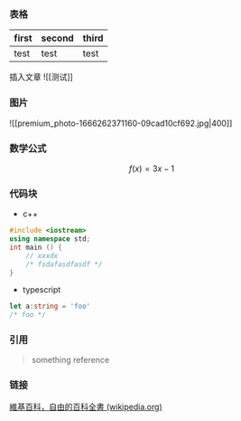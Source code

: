 ### 表格

| first | second | third |
| ----- | ------ | ----- |
| test  | test   | test  |

插入文章
![[测试]]


### 图片
![[premium_photo-1666262371160-09cad10cf692.jpg|400]]

### 数学公式

$$
f(x) = 3x-1
$$


### 代码块
* c++
```c++
#include <iostream>
using namespace std;
int main () {
	// xxxdx
	/* fsdafasdfasdf */
}
```
* typescript
```typescript
let a:string = 'foo'
/* foo */
```

### 引用
> something reference
### 链接
[維基百科，自由的百科全書 (wikipedia.org)](https://zh.m.wikipedia.org/zh-hk/Wikipedia:%E9%A6%96%E9%A1%B5)
